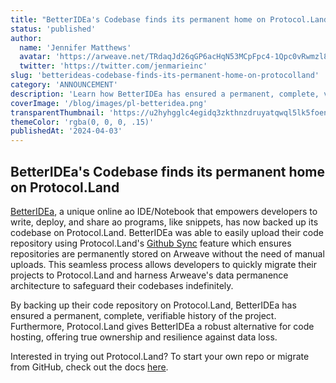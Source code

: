 ```yaml
---
title: "BetterIDEa's Codebase finds its permanent home on Protocol.Land"
status: 'published'
author:
  name: 'Jennifer Matthews'
  avatar: 'https://arweave.net/TRdaqJd26qGP6acHqN53MCpFpc4-1Qpc0vRwmzl8Skw'
  twitter: 'https://twitter.com/jenmarieinc'
slug: 'betterideas-codebase-finds-its-permanent-home-on-protocolland'
category: 'ANNOUNCEMENT'
description: 'Learn how BetterIDEa has ensured a permanent, complete, verifiable history of their IDE using Protocol.Land.'
coverImage: '/blog/images/pl-betteridea.png'
transparentThumbnail: 'https://u2hyhgglc4egidq3zkthnzdruyatqwql5lk5foen3zv5zf5fo2wa.arweave.net/po-DmMsXCGQOG8qmduRxpgE4Wgvq1dK4jd5r3Jeldqw'
themeColor: 'rgba(0, 0, 0, .15)'
publishedAt: '2024-04-03'
---
```


## BetterIDEa's Codebase finds its permanent home on Protocol.Land

[BetterIDEa](https://twitter.com/betteridea_dev), a unique online ao IDE/Notebook that empowers developers to write, deploy, and share ao programs, like snippets, has now backed up its codebase on Protocol.Land. BetterIDEa was able to easily upload their code repository using Protocol.Land's [Github Sync](https://docs.protocol.land/working-with-repositories/import-a-repository-from-github) feature which ensures repositories are permanently stored on Arweave without the need of manual uploads. This seamless process allows developers to quickly migrate their projects to Protocol.Land and harness Arweave's data permanence architecture to safeguard their codebases indefinitely.

By backing up their code repository on Protocol.Land, BetterIDEa has ensured a permanent, complete, verifiable history of the project. Furthermore, Protocol.Land gives BetterIDEa a robust alternative for code hosting, offering true ownership and resilience against data loss.

Interested in trying out Protocol.Land? To start your own repo or migrate from GitHub, check out the docs [here](https://docs.protocol.land/~/changes/xIM7A4SEiES9eebQAnPD/working-with-repositories/import-a-repository-from-github?utm_source=Blog&utm_medium=Post&utm_campaign=BetterIDEA+blog+announcement&utm_id=BetterIDEA+blog+announcement).
